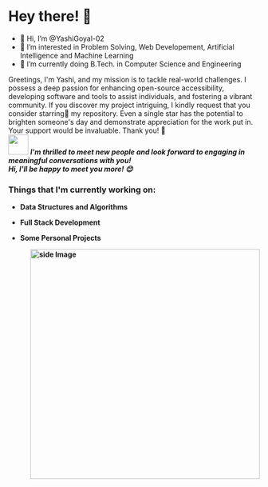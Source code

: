 
<!-- Greeting -->
# Hey there! :wave:
- 👋 Hi, I’m @YashiGoyal-02
- 👀 I’m interested in Problem Solving, Web Developement, Artificial Intelligence and Machine Learning
- 🌱 I’m currently doing B.Tech. in Computer Science and Engineering
<!--Introduction -->
Greetings, I'm Yashi, and my mission is to tackle real-world challenges. I possess a deep passion for enhancing open-source accessibility, developing software and tools to assist individuals, and fostering a vibrant community. If you discover my project intriguing, I kindly request that you consider starring:star2: my repository. Even a single star has the potential to brighten someone's day and demonstrate appreciation for the work put in. Your support would be invaluable. Thank you! :pray:
<br>
<img src="https://media.giphy.com/media/LnQjpWaON8nhr21vNW/giphy.gif" width="40"> <em><b>I'm thrilled to meet new people and look forward to engaging in meaningful conversations with you!<br><b>Hi, I'll be happy to meet you more!</b> :blush:</em>

<!-- Your badges -->

<!-- [![Linkedin](https://img.shields.io/badge/-Aditi-Prashar-blue?style=flat&logo=Linkedin&logoColor=white)](https://www.linkedin.com/in/yashigoyal)
[![Gmail](https://img.shields.io/badge/-keshav062-c14438?style=flat&logo=Gmail&logoColor=white)](mailto:yashigoyal02@gmail.com)
[![Instagram](https://img.shields.io/badge/-great_kv-c13584?style=flat&labelColor=c13584&logo=instagram&logoColor=white)](https://www.instagram.com/_yashi_0702/)

<!-- Profile View Count and GitStats -->
<!--![](https://komarev.com/ghpvc/?username=keshav-06&style=flat)
[![Github](https://img.shields.io/badge/-Keshav-black?style=flat&labelColor=black&logo=github&logoColor=white)](https://gitstats.me/keshav-06) -->


<!-- current status -->
### Things that I'm currently working on: 
* Data Structures and Algorithms 
* Full Stack Development 
* Some Personal Projects 

   <!-- gif Image -->
<img src="https://github.com/JoykishanSharma/JoykishanSharma/blob/master/life_balance.gif" alt="side Image" align="right" width="460" height="auto" />

<!---
keshav-06/keshav-06 is a ✨ special ✨ repository because its `README.md` (this file) appears on your GitHub profile.
You can click the Preview link to take a look at your changes.
--->
